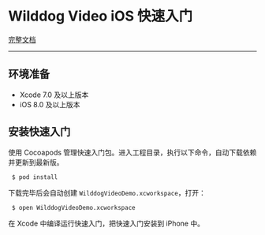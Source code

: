 # Wilddog Video iOS 快速入门

[完整文档](https://docs.wilddog.com/conversation/iOS/index.html)

---

## 环境准备

- Xcode 7.0 及以上版本
- iOS 8.0 及以上版本


## 安装快速入门

使用 Cocoapods 管理快速入门包。进入工程目录，执行以下命令，自动下载依赖并更新到最新版。

```shell
 $ pod install
```

下载完毕后会自动创建 `WilddogVideoDemo.xcworkspace`，打开：

```shell
 $ open WilddogVideoDemo.xcworkspace
```

在 Xcode 中编译运行快速入门，把快速入门安装到 iPhone 中。